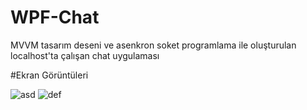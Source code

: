 # WPF-Chat

MVVM tasarım deseni ve asenkron soket programlama ile oluşturulan localhost'ta çalışan chat uygulaması

#Ekran Görüntüleri

![asd](https://i.resimyukle.xyz/P8JQdU.jpg)
![def](https://i.resimyukle.xyz/Ly7dx8.jpg)
